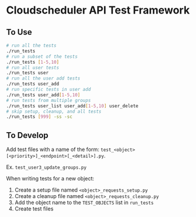# Cloudscheduler API Test Framework

## To Use

```bash
# run all the tests
./run_tests
# run a subset of the tests
./run_tests [1-5,10]
# run all user tests
./run_tests user
# run all the user add tests
./run_tests user_add
# run specific tests in user add
./run_tests user_add[1-5,10]
# run tests from multiple groups
./run_tests user_list user_add[1-5,10] user_delete
# skip setup, cleanup, and all tests
./run_tests [999] -ss -sc
```

## To Develop

Add test files with a name of the form: `test_<object>[<priority>]_<endpoint>[_<detail>].py`.

Ex. `test_user3_update_groups.py`

When writing tests for a new object:

1. Create a setup file named `<object>_requests_setup.py`
1. Create a cleanup file named `<object>_requests_cleanup.py`
1. Add the object name to the `TEST_OBJECTS` list in `run_tests`
1. Create test files